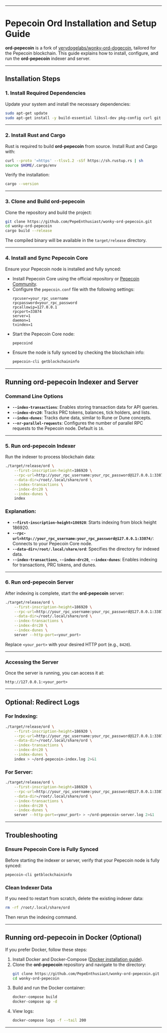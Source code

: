 
---

# Pepecoin Ord Installation and Setup Guide

**ord-pepecoin** is a fork of [verydogelabs/wonky-ord-dogecoin](https://github.com/verydogelabs/wonky-ord-dogecoin), tailored for the Pepecoin blockchain. This guide explains how to install, configure, and run the **ord-pepecoin** indexer and server.

---

## Installation Steps

### 1. **Install Required Dependencies**

Update your system and install the necessary dependencies:

```bash
sudo apt-get update
sudo apt-get install -y build-essential libssl-dev pkg-config curl git
```

---

### 2. **Install Rust and Cargo**

Rust is required to build **ord-pepecoin** from source. Install Rust and Cargo with:

```bash
curl --proto '=https' --tlsv1.2 -sSf https://sh.rustup.rs | sh
source $HOME/.cargo/env
```

Verify the installation:

```bash
cargo --version
```

---

### 3. **Clone and Build ord-pepecoin**

Clone the repository and build the project:

```bash
git clone https://github.com/PepeEnthusiast/wonky-ord-pepecoin.git
cd wonky-ord-pepecoin
cargo build --release
```

The compiled binary will be available in the `target/release` directory.

---

### 4. **Install and Sync Pepecoin Core**

Ensure your Pepecoin node is installed and fully synced:

- Install Pepecoin Core using the official repository or [Pepecoin Community](https://github.com/PepeEnthusiast/pepecoin-core).
- Configure the `pepecoin.conf` file with the following settings:
  ```plaintext
  rpcuser=your_rpc_username
  rpcpassword=your_rpc_password
  rpcallowip=127.0.0.1
  rpcport=33874
  server=1
  daemon=1
  txindex=1
  ```
- Start the Pepecoin Core node:
  ```bash
  pepecoind
  ```
- Ensure the node is fully synced by checking the blockchain info:
  ```bash
  pepecoin-cli getblockchaininfo
  ```

---

## Running ord-pepecoin Indexer and Server

### Command Line Options

- **`--index-transactions`**: Enables storing transaction data for API queries.
- **`--index-drc20`**: Tracks PRC tokens, balances, tick holders, and lists.
- **`--index-dunes`**: Tracks dune data, similar to Rune or Dune concepts.
- **`--nr-parallel-requests`**: Configures the number of parallel RPC requests to the Pepecoin node. Default is `16`.

---

### 5. **Run ord-pepecoin Indexer**

Run the indexer to process blockchain data:

```bash
./target/release/ord \
    --first-inscription-height=186920 \
    --rpc-url=http://your_rpc_username:your_rpc_password@127.0.0.1:33874/ \
    --data-dir=/root/.local/share/ord \
    --index-transactions \
    --index-drc20 \
    --index-dunes \
    index
```

### Explanation:
- **`--first-inscription-height=186920`**: Starts indexing from block height 186920.
- **`--rpc-url=http://your_rpc_username:your_rpc_password@127.0.0.1:33874/`**: Connects to your Pepecoin Core node.
- **`--data-dir=/root/.local/share/ord`**: Specifies the directory for indexed data.
- **`--index-transactions`**, **`--index-drc20`**, **`--index-dunes`**: Enables indexing for transactions, PRC tokens, and dunes.

---

### 6. **Run ord-pepecoin Server**

After indexing is complete, start the **ord-pepecoin** server:

```bash
./target/release/ord \
    --first-inscription-height=186920 \
    --rpc-url=http://your_rpc_username:your_rpc_password@127.0.0.1:33874/ \
    --data-dir=/root/.local/share/ord \
    --index-transactions \
    --index-drc20 \
    --index-dunes \
    server --http-port=<your_port>
```

Replace `<your_port>` with your desired HTTP port (e.g., `8420`).

---

### Accessing the Server

Once the server is running, you can access it at:

```plaintext
http://127.0.0.1:<your_port>
```

---

## Optional: Redirect Logs

### For Indexing:

```bash
./target/release/ord \
    --first-inscription-height=186920 \
    --rpc-url=http://your_rpc_username:your_rpc_password@127.0.0.1:33874/ \
    --data-dir=/root/.local/share/ord \
    --index-transactions \
    --index-drc20 \
    --index-dunes \
    index > ~/ord-pepecoin-index.log 2>&1
```

### For Server:

```bash
./target/release/ord \
    --first-inscription-height=186920 \
    --rpc-url=http://your_rpc_username:your_rpc_password@127.0.0.1:33874/ \
    --data-dir=/root/.local/share/ord \
    --index-transactions \
    --index-drc20 \
    --index-dunes \
    server --http-port=<your_port> > ~/ord-pepecoin-server.log 2>&1
```

---

## Troubleshooting

### Ensure Pepecoin Core is Fully Synced
Before starting the indexer or server, verify that your Pepecoin node is fully synced:

```bash
pepecoin-cli getblockchaininfo
```

### Clean Indexer Data
If you need to restart from scratch, delete the existing indexer data:

```bash
rm -rf /root/.local/share/ord
```

Then rerun the indexing command.

---

## Running ord-pepecoin in Docker (Optional)

If you prefer Docker, follow these steps:

1. Install Docker and Docker-Compose ([Docker installation guide](https://docs.docker.com/engine/install/ubuntu/)).
2. Clone the **ord-pepecoin** repository and navigate to the directory:
   ```bash
   git clone https://github.com/PepeEnthusiast/wonky-ord-pepecoin.git
   cd wonky-ord-pepecoin
   ```
3. Build and run the Docker container:
   ```bash
   docker-compose build
   docker-compose up -d
   ```
4. View logs:
   ```bash
   docker-compose logs -f --tail 200
   ```

---


